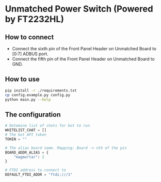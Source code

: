# Unmatched Power Switch (Powered by FT2232HL)

## How to connect

* Connect the sixth pin of the Front Panel Header on Unmatched Board to [0:7] ADBUS port.
* Connect the fifth pin of the Front Panel Header on Unmatched Board to GND.

## How to use

```bash
pip install -r ./requirements.txt
cp config.example.py config.py
python main.py --help
```

## The configuration

```python
# Detemine list of chats for bot to run
WHITELIST_CHAT = []
# The bot API token
TOKEN = ""

# The alias board name. Mapping: Board -> nth of the pin
BOARD_ADDR_ALIAS = {
    "magmortar": 2
}

# FTDI address to connect to
DEFAULT_FTDI_ADDR = "ftdi:///1"
```

